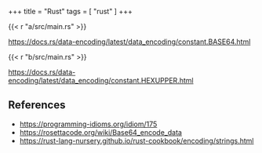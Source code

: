 +++
title = "Rust"
tags = [ "rust" ]
+++

{{< r "a/src/main.rs" >}}

<https://docs.rs/data-encoding/latest/data_encoding/constant.BASE64.html>

{{< r "b/src/main.rs" >}}

<https://docs.rs/data-encoding/latest/data_encoding/constant.HEXUPPER.html>

## References

- <https://programming-idioms.org/idiom/175>
- <https://rosettacode.org/wiki/Base64_encode_data>
- <https://rust-lang-nursery.github.io/rust-cookbook/encoding/strings.html>
